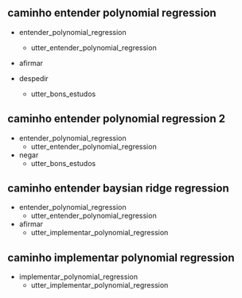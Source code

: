 ## caminho entender polynomial regression

* entender_polynomial_regression
  - utter_entender_polynomial_regression
* afirmar

* despedir
  - utter_bons_estudos

## caminho entender polynomial regression 2

* entender_polynomial_regression
  - utter_entender_polynomial_regression
* negar
  - utter_bons_estudos

## caminho entender baysian ridge regression

* entender_polynomial_regression
  - utter_entender_polynomial_regression
* afirmar
  - utter_implementar_polynomial_regression

## caminho implementar polynomial regression

* implementar_polynomial_regression
  - utter_implementar_polynomial_regression
